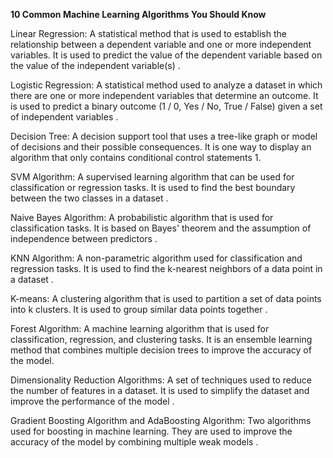 **10 Common Machine Learning Algorithms You Should Know**


Linear Regression: A statistical method that is used to establish the relationship between a dependent variable and one or more independent variables. It is used to predict the value of the dependent variable based on the value of the independent variable(s) .

Logistic Regression: A statistical method used to analyze a dataset in which there are one or more independent variables that determine an outcome. It is used to predict a binary outcome (1 / 0, Yes / No, True / False) given a set of independent variables .

Decision Tree: A decision support tool that uses a tree-like graph or model of decisions and their possible consequences. It is one way to display an algorithm that only contains conditional control statements 1.

SVM Algorithm: A supervised learning algorithm that can be used for classification or regression tasks. It is used to find the best boundary between the two classes in a dataset .

Naive Bayes Algorithm: A probabilistic algorithm that is used for classification tasks. It is based on Bayes' theorem and the assumption of independence between predictors .

KNN Algorithm: A non-parametric algorithm used for classification and regression tasks. It is used to find the k-nearest neighbors of a data point in a dataset .

K-means: A clustering algorithm that is used to partition a set of data points into k clusters. It is used to group similar data points together .

Forest Algorithm: A machine learning algorithm that is used for classification, regression, and clustering tasks. It is an ensemble learning method that combines multiple decision trees to improve the accuracy of the model.

Dimensionality Reduction Algorithms: A set of techniques used to reduce the number of features in a dataset. It is used to simplify the dataset and improve the performance of the model .

Gradient Boosting Algorithm and AdaBoosting Algorithm: Two algorithms used for boosting in machine learning. They are used to improve the accuracy of the model by combining multiple weak models .
